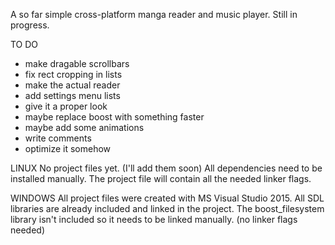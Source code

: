 A so far simple cross-platform manga reader and music player.
Still in progress.

TO DO
- make dragable scrollbars
- fix rect cropping in lists
- make the actual reader
- add settings menu lists
- give it a proper look
- maybe replace boost with something faster
- maybe add some animations
- write comments
- optimize it somehow

LINUX
No project files yet. (I'll add them soon)
All dependencies need to be installed manually. The project file will contain all the needed linker flags.

WINDOWS
All project files were created with MS Visual Studio 2015.
All SDL libraries are already included and linked in the project.
The boost_filesystem library isn't included so it needs to be linked manually. (no linker flags needed)